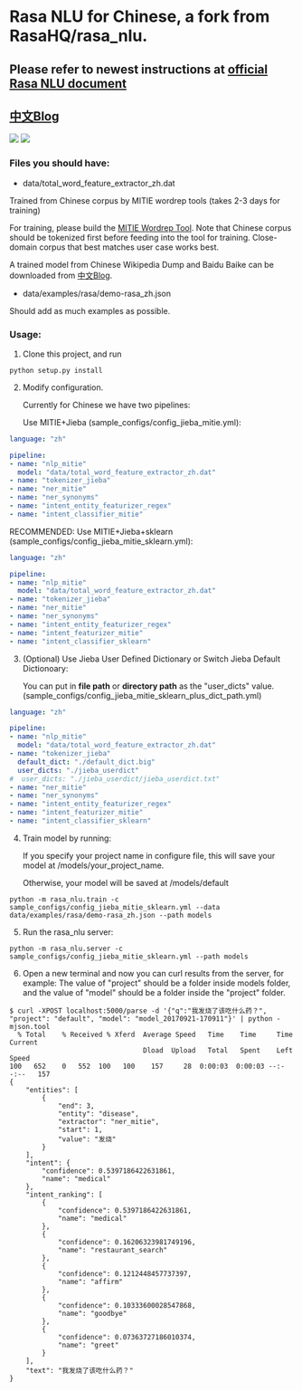 

# Rasa NLU for Chinese, a fork from RasaHQ/rasa_nlu.

## Please refer to newest instructions at [official Rasa NLU document](https://nlu.rasa.com/)

## [中文Blog](http://www.crownpku.com/2017/07/27/%E7%94%A8Rasa_NLU%E6%9E%84%E5%BB%BA%E8%87%AA%E5%B7%B1%E7%9A%84%E4%B8%AD%E6%96%87NLU%E7%B3%BB%E7%BB%9F.html)

![](http://www.crownpku.com/images/201707/5.jpg)
![](http://www.crownpku.com/images/201707/4.jpg)



### Files you should have:

* data/total_word_feature_extractor_zh.dat

Trained from Chinese corpus by MITIE wordrep tools (takes 2-3 days for training)

For training, please build the [MITIE Wordrep Tool](https://github.com/mit-nlp/MITIE/tree/master/tools/wordrep). Note that Chinese corpus should be tokenized first before feeding into the tool for training. Close-domain corpus that best matches user case works best.

A trained model from Chinese Wikipedia Dump and Baidu Baike can be downloaded from [中文Blog](http://www.crownpku.com/2017/07/27/%E7%94%A8Rasa_NLU%E6%9E%84%E5%BB%BA%E8%87%AA%E5%B7%B1%E7%9A%84%E4%B8%AD%E6%96%87NLU%E7%B3%BB%E7%BB%9F.html).


* data/examples/rasa/demo-rasa_zh.json

Should add as much examples as possible.

### Usage:

1. Clone this project, and run
```
python setup.py install
```

2. Modify configuration. 

   Currently for Chinese we have two pipelines:

   Use MITIE+Jieba (sample_configs/config_jieba_mitie.yml):
```yaml
language: "zh"

pipeline:
- name: "nlp_mitie"
  model: "data/total_word_feature_extractor_zh.dat"
- name: "tokenizer_jieba"
- name: "ner_mitie"
- name: "ner_synonyms"
- name: "intent_entity_featurizer_regex"
- name: "intent_classifier_mitie"
```

   RECOMMENDED: Use MITIE+Jieba+sklearn (sample_configs/config_jieba_mitie_sklearn.yml):
```yaml
language: "zh"

pipeline:
- name: "nlp_mitie"
  model: "data/total_word_feature_extractor_zh.dat"
- name: "tokenizer_jieba"
- name: "ner_mitie"
- name: "ner_synonyms"
- name: "intent_entity_featurizer_regex"
- name: "intent_featurizer_mitie"
- name: "intent_classifier_sklearn"
```

3. (Optional) Use Jieba User Defined Dictionary or Switch Jieba Default Dictionoary:

   You can put in **file path** or **directory path** as the "user_dicts" value. (sample_configs/config_jieba_mitie_sklearn_plus_dict_path.yml)

```yaml
language: "zh"

pipeline:
- name: "nlp_mitie"
  model: "data/total_word_feature_extractor_zh.dat"
- name: "tokenizer_jieba"
  default_dict: "./default_dict.big"
  user_dicts: "./jieba_userdict"
#  user_dicts: "./jieba_userdict/jieba_userdict.txt"
- name: "ner_mitie"
- name: "ner_synonyms"
- name: "intent_entity_featurizer_regex"
- name: "intent_featurizer_mitie"
- name: "intent_classifier_sklearn"
```

4. Train model by running:

   If you specify your project name in configure file, this will save your model at /models/your_project_name. 

   Otherwise, your model will be saved at /models/default

```
python -m rasa_nlu.train -c sample_configs/config_jieba_mitie_sklearn.yml --data data/examples/rasa/demo-rasa_zh.json --path models
```


5. Run the rasa_nlu server:

```
python -m rasa_nlu.server -c sample_configs/config_jieba_mitie_sklearn.yml --path models
```


6. Open a new terminal and now you can curl results from the server, for example:
The value of "project" should be a folder inside models folder, and the value of "model" should be a folder inside the "project" folder.
```
$ curl -XPOST localhost:5000/parse -d '{"q":"我发烧了该吃什么药？", "project": "default", "model": "model_20170921-170911"}' | python -mjson.tool
  % Total    % Received % Xferd  Average Speed   Time    Time     Time  Current
                                 Dload  Upload   Total   Spent    Left  Speed
100   652    0   552  100   100    157     28  0:00:03  0:00:03 --:--:--   157
{
    "entities": [
        {
            "end": 3,
            "entity": "disease",
            "extractor": "ner_mitie",
            "start": 1,
            "value": "发烧"
        }
    ],
    "intent": {
        "confidence": 0.5397186422631861,
        "name": "medical"
    },
    "intent_ranking": [
        {
            "confidence": 0.5397186422631861,
            "name": "medical"
        },
        {
            "confidence": 0.16206323981749196,
            "name": "restaurant_search"
        },
        {
            "confidence": 0.1212448457737397,
            "name": "affirm"
        },
        {
            "confidence": 0.10333600028547868,
            "name": "goodbye"
        },
        {
            "confidence": 0.07363727186010374,
            "name": "greet"
        }
    ],
    "text": "我发烧了该吃什么药？"
}
```

